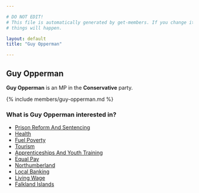 ```yaml
---

# DO NOT EDIT!
# This file is automatically generated by get-members. If you change it, bad
# things will happen.

layout: default
title: "Guy Opperman"

---
```


## Guy Opperman

**Guy Opperman** is an MP in the **Conservative** party.

{% include members/guy-opperman.md %}

### What is Guy Opperman interested in?


* [Prison Reform And Sentencing](/interests/prison-reform-and-sentencing.html)
* [Health](/interests/health.html)
* [Fuel Poverty](/interests/fuel-poverty.html)
* [Tourism](/interests/tourism.html)
* [Apprenticeships And Youth Training](/interests/apprenticeships-and-youth-training.html)
* [Equal Pay](/interests/equal-pay.html)
* [Northumberland](/interests/northumberland.html)
* [Local Banking](/interests/local-banking.html)
* [Living Wage](/interests/living-wage.html)
* [Falkland Islands](/interests/falkland-islands.html)
